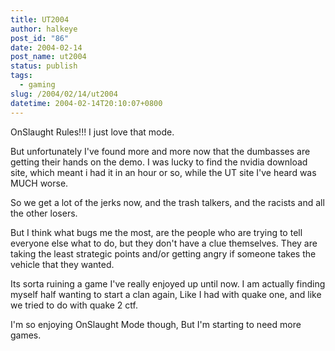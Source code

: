```yaml
---
title: UT2004
author: halkeye
post_id: "86"
date: 2004-02-14
post_name: ut2004
status: publish
tags:
  - gaming
slug: /2004/02/14/ut2004
datetime: 2004-02-14T20:10:07+0800
---
```


OnSlaught Rules!!! I just love that mode.  

But unfortunately I've found more and more now that the dumbasses are getting their hands on the demo. I was lucky to find the nvidia download site, which meant i had it in an hour or so, while the UT site I've heard was MUCH worse.

So we get a lot of the jerks now, and the trash talkers, and the racists and all the other losers.

But I think what bugs me the most, are the people who are trying to tell everyone else what to do, but they don't have a clue themselves. They are taking the least strategic points and/or getting angry if someone takes the vehicle that they wanted.

Its sorta ruining a game I've really enjoyed up until now. I am actually finding myself half wanting to start a clan again, Like I had with quake one, and like we tried to do with quake 2 ctf.

I'm so enjoying OnSlaught Mode though, But I'm starting to need more games.